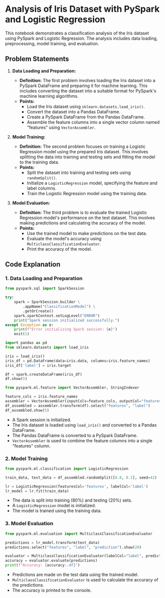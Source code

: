 
# Analysis of Iris Dataset with PySpark and Logistic Regression

This notebook demonstrates a classification analysis of the Iris dataset using PySpark and Logistic Regression. The analysis includes data loading, preprocessing, model training, and evaluation.

## Problem Statements

1.  **Data Loading and Preparation:**
    * **Definition:** The first problem involves loading the Iris dataset into a PySpark DataFrame and preparing it for machine learning. This includes converting the dataset into a suitable format for PySpark's machine learning algorithms.
    * **Points:**
        * Load the Iris dataset using `sklearn.datasets.load_iris()`.
        * Convert the dataset into a Pandas DataFrame.
        * Create a PySpark DataFrame from the Pandas DataFrame.
        * Assemble the feature columns into a single vector column named "features" using `VectorAssembler`.

2.  **Model Training:**
    * **Definition:** The second problem focuses on training a Logistic Regression model using the prepared Iris dataset. This involves splitting the data into training and testing sets and fitting the model to the training data.
    * **Points:**
        * Split the dataset into training and testing sets using `randomSplit()`.
        * Initialize a `LogisticRegression` model, specifying the feature and label columns.
        * Train the Logistic Regression model using the training data.

3.  **Model Evaluation:**
    * **Definition:** The third problem is to evaluate the trained Logistic Regression model's performance on the test dataset. This involves making predictions and calculating the accuracy of the model.
    * **Points:**
        * Use the trained model to make predictions on the test data.
        * Evaluate the model's accuracy using `MulticlassClassificationEvaluator`.
        * Print the accuracy of the model.

## Code Explanation

### 1. Data Loading and Preparation

```python
from pyspark.sql import SparkSession

try:
    spark = SparkSession.builder \
        .appName("ClassificationModel") \
        .getOrCreate()
    spark.sparkContext.setLogLevel("ERROR")
    print("Spark session initialized successfully.")
except Exception as e:
    print(f"Error initializing Spark session: {e}")
    exit(1)

import pandas as pd
from sklearn.datasets import load_iris

iris = load_iris()
iris_df = pd.DataFrame(data=iris.data, columns=iris.feature_names)
iris_df['label'] = iris.target

df = spark.createDataFrame(iris_df)
df.show(5)

from pyspark.ml.feature import VectorAssembler, StringIndexer

feature_cols = iris.feature_names
assembler = VectorAssembler(inputCols=feature_cols, outputCol="features")
df_assembled = assembler.transform(df).select("features", "label")
df_assembled.show(5)
```

* A Spark session is initialized.
* The Iris dataset is loaded using `load_iris()` and converted to a Pandas DataFrame.
* The Pandas DataFrame is converted to a PySpark DataFrame.
* `VectorAssembler` is used to combine the feature columns into a single "features" column.

### 2. Model Training

```python
from pyspark.ml.classification import LogisticRegression

train_data, test_data = df_assembled.randomSplit([0.8, 0.2], seed=42)

lr = LogisticRegression(featuresCol='features', labelCol='label')
lr_model = lr.fit(train_data)
```

* The data is split into training (80%) and testing (20%) sets.
* A `LogisticRegression` model is initialized.
* The model is trained using the training data.

### 3. Model Evaluation

```python
from pyspark.ml.evaluation import MulticlassClassificationEvaluator

predictions = lr_model.transform(test_data)
predictions.select("features", "label", "prediction").show(20)

evaluator = MulticlassClassificationEvaluator(labelCol="label", predictionCol="prediction", metricName="accuracy")
accuracy = evaluator.evaluate(predictions)
print(f"Accuracy: {accuracy:.4f}")
```

* Predictions are made on the test data using the trained model.
* `MulticlassClassificationEvaluator` is used to calculate the accuracy of the predictions.
* The accuracy is printed to the console.
